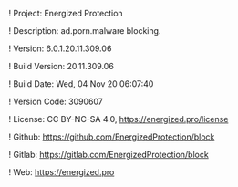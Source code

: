 ! Project: Energized Protection

! Description: ad.porn.malware blocking.

! Version: 6.0.1.20.11.309.06

! Build Version: 20.11.309.06

! Build Date: Wed, 04 Nov 20 06:07:40

! Version Code: 3090607

! License: CC BY-NC-SA 4.0, https://energized.pro/license

! Github: https://github.com/EnergizedProtection/block

! Gitlab: https://gitlab.com/EnergizedProtection/block


! Web: https://energized.pro
